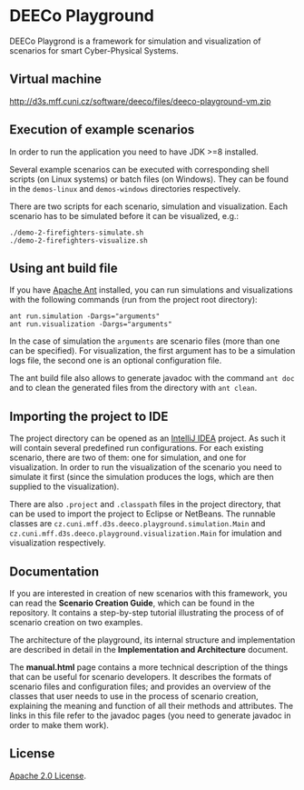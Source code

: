 # DEECo Playground

DEECo Playgrond is a framework for simulation and visualization of scenarios for smart Cyber-Physical Systems. 

## Virtual machine

http://d3s.mff.cuni.cz/software/deeco/files/deeco-playground-vm.zip

## Execution of example scenarios

In order to run the application you need to have JDK >=8 installed.

Several example scenarios can be executed with corresponding shell scripts (on Linux systems) or batch files (on Windows). They can be found in the `demos-linux` and `demos-windows` directories respectively. 

There are two scripts for each scenario, simulation and visualization. Each scenario has to be simulated before it can be visualized, e.g.:

```
./demo-2-firefighters-simulate.sh
./demo-2-firefighters-visualize.sh
```
## Using ant build file

If you have [Apache Ant](http://ant.apache.org/) installed, you can run simulations and visualizations with the following commands (run from the project root directory):

```
ant run.simulation -Dargs="arguments" 
ant run.visualization -Dargs="arguments"
```

In the case of simulation the `arguments` are scenario files (more than one can be specified). For visualization, the first argument has to be a simulation logs file, the second one is an optional configuration file.

The ant build file also allows to generate javadoc with the command `ant doc` and to clean the generated files from the directory with `ant clean`.


## Importing the project to IDE

The project directory can be opened as an [IntelliJ IDEA](https://www.jetbrains.com/idea/download/) project. As such it will contain several predefined run configurations. For each existing scenario, there are two of them: one for simulation, and one for visualization. In order to run the visualization of the scenario you need to simulate it first (since the simulation produces the logs, which are then supplied to the visualization). 

There are also `.project` and `.classpath` files in the project directory, that can be used to import the project to Eclipse or NetBeans. The runnable classes are `cz.cuni.mff.d3s.deeco.playground.simulation.Main` and `cz.cuni.mff.d3s.deeco.playground.visualization.Main` for imulation and visualization respectively.

## Documentation

If you are interested in creation of new scenarios with this framework, you can read the **Scenario Creation Guide**, which can be found in the repository. It contains a step-by-step tutorial illustrating the process of of scenario creation on two examples.

The architecture of the playground, its internal structure and implementation are described in detail in the  **Implementation and Architecture** document.

The **manual.html** page contains a more technical description of the things that can be useful for scenario developers. It describes the formats of scenario files and configuration files; and provides an overview of the classes that user needs to use in the process of scenario creation, explaining the meaning and function of all their methods and attributes. The links in this file refer to the javadoc pages (you need to generate javadoc in order to make them work).

## License

[Apache 2.0 License](http://www.apache.org/licenses/LICENSE-2.0.html). 
